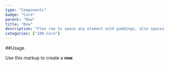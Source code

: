 ```yaml
---
type: "Components"
badge: "Core"
parent: "Row"
title: "Row"
description: "Flex row to space any element with paddings, also spaces vertically."
categories: ["100-Core"]
---
```


##Usage

Use this markup to create a **row**.

<script type="text/plain" class="language-markup">
  <div class="row">
    <!-- content -->
  </div>
</script>
